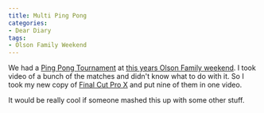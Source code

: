 ```yaml
---
title: Multi Ping Pong
categories:
- Dear Diary
tags:
- Olson Family Weekend
---
```


We had a [Ping Pong Tournament](http://wiki.thingelstad.com/wiki/Olson_Family_Weekend/Barn_on_the_Bluff#Ping_Pong_Tournament) at [this years Olson Family weekend](http://wiki.thingelstad.com/wiki/Olson_Family_Weekend/Barn_on_the_Bluff). I took video of a bunch of the matches and didn't know what to do with it. So I took my new copy of [Final Cut Pro X](http://www.apple.com/finalcutpro/) and put nine of them in one video.



It would be really cool if someone mashed this up with some other stuff.
